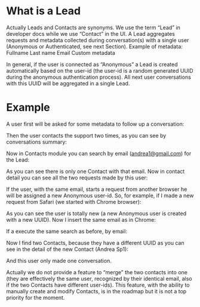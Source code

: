 # What is a Lead

Actually Leads and Contacts are synonyms. We use the term “Lead” in developer docs while we use “Contact” in the UI.
A Lead aggregates requests and metadata collected during conversation(s) with a single user (Anonymous or Authenticated, see next Section).
Example of metadata:
Fullname
Last name
Email
Custom metadata

In general, if the user is connected as “Anonymous” a Lead is created automatically based on the user-id (the user-id is a random generated UUID during the anonymous authentication process). All next user conversations with this UUID will be aggregated in a single Lead.

# Example

A user first will be asked for some metadata to follow up a conversation:


Then the user contacts the support two times, as you can see by conversations summary:


Now in Contacts module you can search by email (andrea1@gmail.com) for the Lead:


As you can see there is only one Contact with that email. Now in contact detail you can see all the two requests made by this user:


If the user, with the same email, starts a request from another browser he will be assigned a new Anonymous user-id.
So, for example, if I made a new request from Safari (we started with Chrome browser):


As you can see the user is totally new (a new Anonymous user is created with a new UUID).
Now I insert the same email as in Chrome:



If a execute the same search as before, by email:



Now I find two Contacts, because they have a different UUID as you can see in the detail of the new Contact (Andrea Sp1):




And this user only made one conversation.

Actually we do not provide a feature to “merge” the two contacts into one (they are effectively the same user, recognized by their identical email, also if the two Contacts have different user-ids). This feature, with the ability to manually create and modify Contacts, is in the roadmap but it is not a top priority for the moment.
